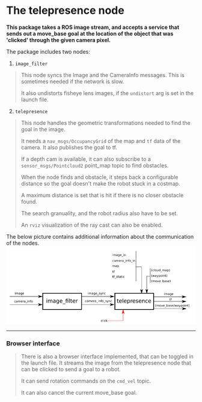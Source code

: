 The telepresence node
===


**This package takes a ROS image stream, and accepts a service that sends out a
move_base goal at the location of the object that was 'clicked' through the given camera pixel.**

The package includes two nodes:
1. `image_filter`
> This node syncs the Image and the CameraInfo messages.
> This is sometimes needed if the network is slow.
> 
> It also undistorts fisheye lens images, if the `undistort` arg is set in the launch file.
2. `telepresence`
> This node handles the geometric transformations needed to find the goal in the image.
> 
> It needs a `nav_msgs/OccupancyGrid` of the map and `tf` data of the camera.
> It also publishes the goal to tf.
> 
> If a depth cam is available, it can also subscribe to a `sensor_msgs/Pointcloud2` point_map topic
> to find obstacles.
> 
> When the node finds and obstacle, it steps back a configurable distance so the goal
> doesn't make the robot stuck in a costmap.
> 
> A maximum distance is set that is hit if there is no closer obstacle found.
> 
> The search granuality, and the robot radius also have to be set.
> 
> An `rviz` visualization of the ray cast can also be enabled.


The below picture contains additional information about the communication of the nodes.
![publications and subscriptions of the telepresence package](/telepresence_comms.png "publications and subscriptions of the telepresence package")

---

### Browser interface
> There is also a browser interface implemented, that can be toggled in the launch file.
> It streams the image from the telepresence node that can be clicked to send a goal to a robot.
> 
> It can send rotation commands on the `cmd_vel` topic.
> 
> It can also cancel the current move_base goal.
